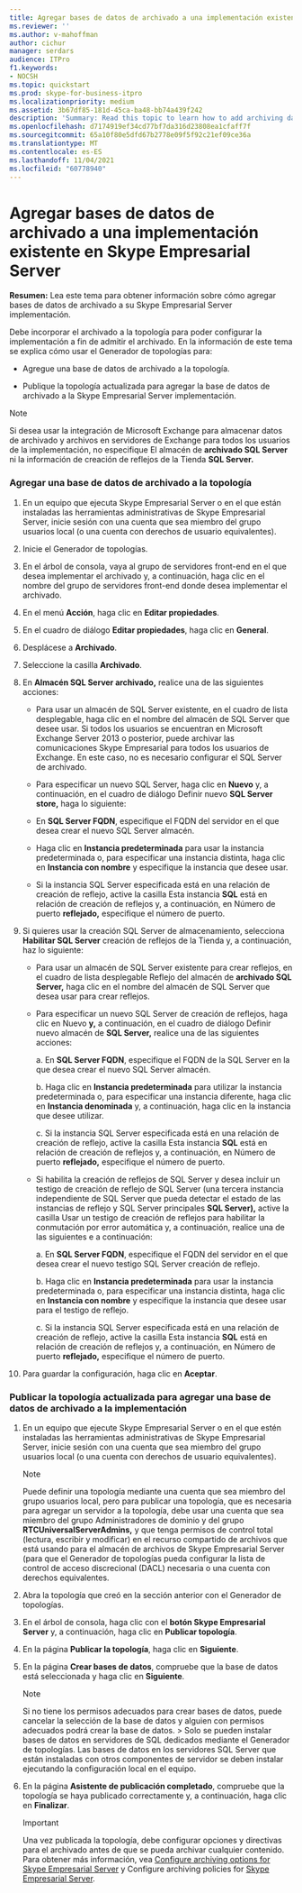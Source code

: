 ```yaml
---
title: Agregar bases de datos de archivado a una implementación existente en Skype Empresarial Server
ms.reviewer: ''
ms.author: v-mahoffman
author: cichur
manager: serdars
audience: ITPro
f1.keywords:
- NOCSH
ms.topic: quickstart
ms.prod: skype-for-business-itpro
ms.localizationpriority: medium
ms.assetid: 3b67df85-181d-45ca-ba48-bb74a439f242
description: 'Summary: Read this topic to learn how to add archiving databases to your Skype Empresarial Server deployment.'
ms.openlocfilehash: d7174919ef34cd77bf7da316d23808ea1cfaff7f
ms.sourcegitcommit: 65a10f80e5dfd67b2778e09f5f92c21ef09ce36a
ms.translationtype: MT
ms.contentlocale: es-ES
ms.lasthandoff: 11/04/2021
ms.locfileid: "60778940"
---
```

# <a name="add-archiving-databases-to-an-existing-deployment-in-skype-for-business-server"></a>Agregar bases de datos de archivado a una implementación existente en Skype Empresarial Server
 
**Resumen:** Lea este tema para obtener información sobre cómo agregar bases de datos de archivado a su Skype Empresarial Server implementación.
  
Debe incorporar el archivado a la topología para poder configurar la implementación a fin de admitir el archivado. En la información de este tema se explica cómo usar el Generador de topologías para:
  
- Agregue una base de datos de archivado a la topología.
    
- Publique la topología actualizada para agregar la base de datos de archivado a la Skype Empresarial Server implementación.
    
> [!NOTE]
> Si desea usar la integración de Microsoft Exchange para almacenar datos de archivado y archivos en servidores de Exchange para todos los usuarios de la implementación, no especifique El almacén de **archivado SQL Server** ni la información de creación de reflejos de la Tienda **SQL Server.**
  
### <a name="add-an-archiving-database-to-your-topology"></a>Agregar una base de datos de archivado a la topología

1. En un equipo que ejecuta Skype Empresarial Server o en el que están instaladas las herramientas administrativas de Skype Empresarial Server, inicie sesión con una cuenta que sea miembro del grupo usuarios local (o una cuenta con derechos de usuario equivalentes).
    
2. Inicie el Generador de topologías.
    
3. En el árbol de consola, vaya al grupo de servidores front-end en el que desea implementar el archivado y, a continuación, haga clic en el nombre del grupo de servidores front-end donde desea implementar el archivado.
    
4. En el menú **Acción**, haga clic en **Editar propiedades**. 
    
5. En el cuadro de diálogo **Editar propiedades**, haga clic en **General**.
    
6. Desplácese a  **Archivado**.
    
7. Seleccione la casilla **Archivado**.
    
8. En **Almacén SQL Server archivado,** realice una de las siguientes acciones:
    
   - Para usar un almacén de  SQL Server existente, en el cuadro de lista desplegable, haga clic en el nombre del almacén de SQL Server que desee usar. Si todos los usuarios se encuentran en Microsoft Exchange Server 2013 o posterior, puede archivar las comunicaciones Skype Empresarial para todos los usuarios de Exchange. En este caso, no es necesario configurar el SQL Server de archivado.
    
   - Para especificar un nuevo SQL Server, haga clic en **Nuevo** y, a continuación, en el cuadro de diálogo Definir nuevo **SQL Server store,** haga lo siguiente:
    
   - En **SQL Server FQDN**, especifique el FQDN del servidor en el que desea crear el nuevo SQL Server almacén.
    
   - Haga clic en **Instancia predeterminada** para usar la instancia predeterminada o, para especificar una instancia distinta, haga clic en  **Instancia con nombre** y especifique la instancia que desee usar.
    
   - Si la instancia SQL Server especificada está en una relación de creación de reflejo, active la casilla Esta instancia **SQL** está en relación de creación de reflejos y, a continuación, en Número de puerto **reflejado,** especifique el número de puerto.
    
9. Si quieres usar la creación SQL Server de almacenamiento, selecciona **Habilitar SQL Server** creación de reflejos de la Tienda y, a continuación, haz lo siguiente:
    
   - Para usar un almacén de SQL Server existente para crear reflejos, en el cuadro de lista desplegable Reflejo del almacén de **archivado SQL Server,** haga clic en el nombre del almacén de SQL Server que desea usar para crear reflejos.
    
   - Para especificar un nuevo SQL Server de creación de reflejos, haga clic en Nuevo **y,** a continuación, en el cuadro de diálogo Definir nuevo almacén de **SQL Server,** realice una de las siguientes acciones:
    
     a. En **SQL Server FQDN**, especifique el FQDN de la SQL Server en la que desea crear el nuevo SQL Server almacén.
    
     b. Haga clic en **Instancia predeterminada** para utilizar la instancia predeterminada o, para especificar una instancia diferente, haga clic en **Instancia denominada** y, a continuación, haga clic en la instancia que desee utilizar.
    
     c. Si la instancia SQL Server especificada está en una relación de creación de reflejo, active la casilla Esta instancia **SQL** está en relación de creación de reflejos y, a continuación, en Número de puerto **reflejado,** especifique el número de puerto.
    
   - Si habilita la creación de reflejos de SQL Server y desea incluir un testigo de creación de reflejo de SQL Server (una tercera instancia independiente de SQL Server que pueda detectar el estado de las instancias de reflejo y SQL Server principales **SQL Server),** active la casilla Usar un testigo de creación de reflejos para habilitar la conmutación por error automática y, a continuación, realice una de las siguientes e a continuación:
    
     a. En **SQL Server FQDN**, especifique el FQDN del servidor en el que desea crear el nuevo testigo SQL Server creación de reflejo.
    
     b. Haga clic en **Instancia predeterminada** para usar la instancia predeterminada o, para especificar una instancia distinta, haga clic en  **Instancia con nombre** y especifique la instancia que desee usar para el testigo de reflejo.
    
     c. Si la instancia SQL Server especificada está en una relación de creación de reflejo, active la casilla Esta instancia **SQL** está en relación de creación de reflejos y, a continuación, en Número de puerto **reflejado,** especifique el número de puerto.
    
10. Para guardar la configuración, haga clic en **Aceptar**.
    
### <a name="publish-the-updated-topology-to-add-an-archiving-database-to-your-deployment"></a>Publicar la topología actualizada para agregar una base de datos de archivado a la implementación

1. En un equipo que ejecute Skype Empresarial Server o en el que estén instaladas las herramientas administrativas de Skype Empresarial Server, inicie sesión con una cuenta que sea miembro del grupo usuarios local (o una cuenta con derechos de usuario equivalentes).
    
    > [!NOTE]
    > Puede definir una topología mediante una cuenta que sea miembro del grupo usuarios local, pero para publicar una topología, que es necesaria para agregar  un servidor a la topología, debe usar una cuenta que sea miembro del grupo Administradores de dominio y del grupo **RTCUniversalServerAdmins,** y que tenga permisos de control total (lectura,  escribir y modificar) en el recurso compartido de archivos que está usando para el almacén de archivos de Skype Empresarial Server (para que el Generador de topologías pueda configurar la lista de control de acceso discrecional (DACL) necesaria o una cuenta con derechos equivalentes.
  
2. Abra la topología que creó en la sección anterior con el Generador de topologías.
    
3. En el árbol de consola, haga clic con el **botón Skype Empresarial Server** y, a continuación, haga clic en **Publicar topología**.
    
4. En la página **Publicar la topología**, haga clic en **Siguiente**.
    
5. En la página **Crear bases de datos**, compruebe que la base de datos está seleccionada y haga clic en **Siguiente**. 
    
    > [!NOTE]
    > Si no tiene los permisos adecuados para crear bases de datos, puede cancelar la selección de la base de datos y alguien con permisos adecuados podrá crear la base de datos. > Solo se pueden instalar bases de datos en servidores de SQL dedicados mediante el Generador de topologías. Las bases de datos en los servidores SQL Server que están instaladas con otros componentes de servidor se deben instalar ejecutando la configuración local en el equipo. 
  
6. En la página **Asistente de publicación completado**, compruebe que la topología se haya publicado correctamente y, a continuación, haga clic en **Finalizar**.
    
    > [!IMPORTANT]
    > Una vez publicada la topología, debe configurar opciones y directivas para el archivado antes de que se pueda archivar cualquier contenido. Para obtener más información, vea [Configure archiving options for Skype Empresarial Server](configure-archiving-options.md) y Configure archiving policies for [Skype Empresarial Server](configure-archiving-policies.md). 
  

